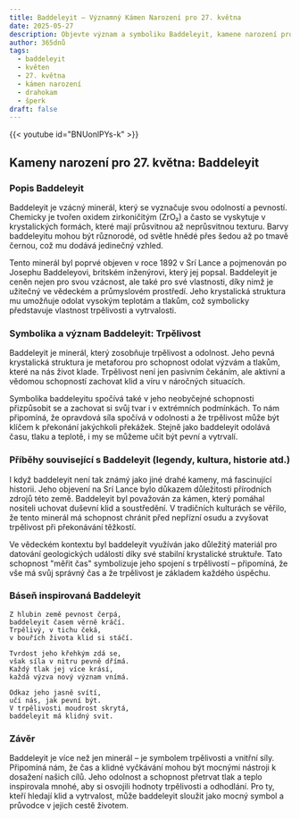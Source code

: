 ```yaml
---
title: Baddeleyit – Významný Kámen Narození pro 27. května
date: 2025-05-27
description: Objevte význam a symboliku Baddeleyit, kamene narození pro 27. května, který symbolizuje Trpělivost. Přečtěte si legendy a inspirující příběhy.
author: 365dnů
tags:
  - baddeleyit
  - květen
  - 27. května
  - kámen narození
  - drahokam
  - šperk
draft: false
---
```


{{< youtube id="BNUonlPYs-k" >}}

## Kameny narození pro 27. května: Baddeleyit

### Popis Baddeleyit

Baddeleyit je vzácný minerál, který se vyznačuje svou odolností a pevností. Chemicky je tvořen oxidem zirkoničitým (ZrO₂) a často se vyskytuje v krystalických formách, které mají průsvitnou až neprůsvitnou texturu. Barvy baddeleyitu mohou být různorodé, od světle hnědé přes šedou až po tmavě černou, což mu dodává jedinečný vzhled.

Tento minerál byl poprvé objeven v roce 1892 v Srí Lance a pojmenován po Josephu Baddeleyovi, britském inženýrovi, který jej popsal. Baddeleyit je ceněn nejen pro svou vzácnost, ale také pro své vlastnosti, díky nimž je užitečný ve vědeckém a průmyslovém prostředí. Jeho krystalická struktura mu umožňuje odolat vysokým teplotám a tlakům, což symbolicky představuje vlastnost trpělivosti a vytrvalosti.

### Symbolika a význam Baddeleyit: Trpělivost

Baddeleyit je minerál, který zosobňuje trpělivost a odolnost. Jeho pevná krystalická struktura je metaforou pro schopnost odolat výzvám a tlakům, které na nás život klade. Trpělivost není jen pasivním čekáním, ale aktivní a vědomou schopností zachovat klid a víru v náročných situacích.

Symbolika baddeleyitu spočívá také v jeho neobyčejné schopnosti přizpůsobit se a zachovat si svůj tvar i v extrémních podmínkách. To nám připomíná, že opravdová síla spočívá v odolnosti a že trpělivost může být klíčem k překonání jakýchkoli překážek. Stejně jako baddeleyit odolává času, tlaku a teplotě, i my se můžeme učit být pevní a vytrvalí.

### Příběhy související s Baddeleyit (legendy, kultura, historie atd.)

I když baddeleyit není tak známý jako jiné drahé kameny, má fascinující historii. Jeho objevení na Srí Lance bylo důkazem důležitosti přírodních zdrojů této země. Baddeleyit byl považován za kámen, který pomáhal nositeli uchovat duševní klid a soustředění. V tradičních kulturách se věřilo, že tento minerál má schopnost chránit před nepřízní osudu a zvyšovat trpělivost při překonávání těžkostí.

Ve vědeckém kontextu byl baddeleyit využíván jako důležitý materiál pro datování geologických událostí díky své stabilní krystalické struktuře. Tato schopnost "měřit čas" symbolizuje jeho spojení s trpělivostí – připomíná, že vše má svůj správný čas a že trpělivost je základem každého úspěchu.

### Báseň inspirovaná Baddeleyit

```
Z hlubin země pevnost čerpá,  
baddeleyit časem věrně kráčí.  
Trpělivý, v tichu čeká,  
v bouřích života klid si stáčí.

Tvrdost jeho křehkým zdá se,  
však síla v nitru pevně dřímá.  
Každý tlak jej více krásí,  
každá výzva nový význam vnímá.

Odkaz jeho jasně svítí,  
učí nás, jak pevní být.  
V trpělivosti moudrost skrytá,  
baddeleyit má klidný svit.
```

### Závěr

Baddeleyit je více než jen minerál – je symbolem trpělivosti a vnitřní síly. Připomíná nám, že čas a klidné vyčkávání mohou být mocnými nástroji k dosažení našich cílů. Jeho odolnost a schopnost přetrvat tlak a teplo inspirovala mnohé, aby si osvojili hodnoty trpělivosti a odhodlání. Pro ty, kteří hledají klid a vytrvalost, může baddeleyit sloužit jako mocný symbol a průvodce v jejich cestě životem.
